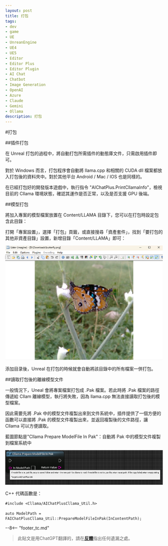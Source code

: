 ```yaml
---
layout: post
title: 打包
tags:
- dev
- game
- UE
- UnreanEngine
- UE4
- UE5
- Editor
- Editor Plus
- Editor Plugin
- AI Chat
- Chatbot
- Image Generation
- OpenAI
- Azure
- Claude
- Gemini
- Ollama
description: 打包
---
```


<meta property="og:title" content="UE 插件 AIChatPlus 使用说明 - Package 篇 - Get Started" />

#打包

##插件打包

在 Unreal 打包的過程中，將自動打包所需插件的動態庫文件，只需啟用插件即可。

對於 Windows 而言，打包程序會自動將 llama.cpp 和相關的 CUDA dll 檔案都放入打包後的資料夾中。對於其他平台 Android / Mac / IOS 也是同樣的。

在已經打包好的開發版本遊戲中，執行指令 "AIChatPlus.PrintCllamaInfo"，檢視目前的 Cllama 環境狀態，確認其運作是否正常，以及是否支援 GPU 後端。

##模型打包

將加入專案的模型檔案放置在 Content/LLAMA 目錄下，您可以在打包時設定包含此目錄：

打開「專案設置」，選擇「打包」頁籤，或直接搜尋「資產套件」，找到「要打包的其他非資產目錄」設置，新增目錄「Content/LLAMA」即可：

![](assets/img/2024-ue-aichatplus/usage/blueprint/openai_image_edit_6.png)

添加目录後，Unreal 在打包的時候就會自動將該目錄中的所有檔案一併打包。


##讀取打包後的離線模型文件

一般情況下，Uneal 會將專案檔案打包成 .Pak 檔案。若此時將 .Pak 檔案的路徑傳遞給 Cllam 離線模型，執行將失敗，因為 llama.cpp 無法直接讀取打包後的模型檔案。

因此需要先將 .Pak 中的模型文件複製出來到文件系統中，插件提供了一個方便的函數可以直接將 .Pak 的模型文件複製出來，並返回複製後的文件路徑，讓 Cllama 可以方便讀取。

藍圖節點是"Cllama Prepare ModelFile In Pak"：自動將 Pak 中的模型文件複製到檔案系統中

![guide bludprint](assets/img/2024-ue-aichatplus/guide_util_4.png)

C++ 代碼函數是：

```
#include <Cllama/AIChatPlusCllama_Util.h>

auto ModelPath = FAIChatPlusCllama_Util::PrepareModelFileInPak(InContentPath);
```

--8<-- "footer_tc.md"


> 此貼文是用ChatGPT翻譯的，請在[**反饋**](https://github.com/disenone/wiki_blog/issues/new)指出任何遺漏之處。 
